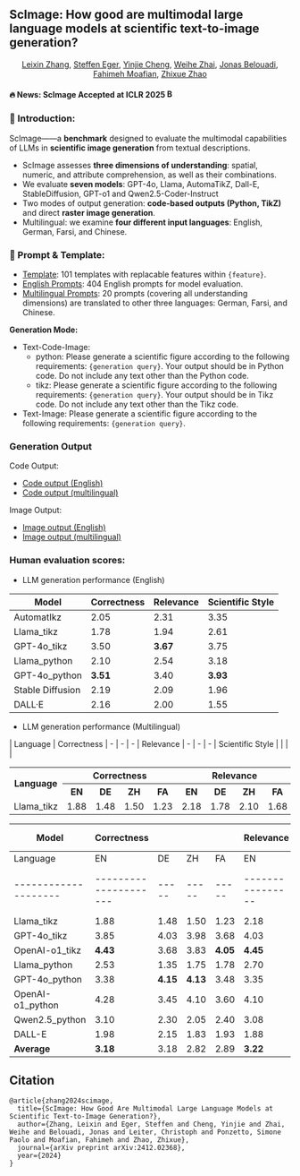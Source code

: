 
## ScImage: How good are multimodal large language models at scientific text-to-image generation?



<div align="center",style="font-family: charter;">
    <a href="https://scholar.google.com/citations?user=dTRy2gUAAAAJ&hl=en" target="_blank">Leixin Zhang</a>,
    <a href="https://scholar.google.com/citations?user=TnuqAW0AAAAJ&hl=en" target="_blank">Steffen Eger</a>,
    <a href="https://openreview.net/profile?id=~Yinjie_Cheng1" target="_blank">Yinjie Cheng</a>,
    <a href="https://scholar.google.com/citations?user=0BU245kAAAAJ&hl=en" target="_blank">Weihe Zhai</a>,
    <a href="https://scholar.google.com/citations?user=ut5IWKwAAAAJ&hl=en" target="_blank">Jonas Belouadi</a>,
    <a href="https://scholar.google.com/citations?user=UxfiZA0AAAAJ&hl=en" target="_blank">Fahimeh Moafian</a>,
    <a href="https://scholar.google.com/citations?user=bwiMxxsAAAAJ&hl=en" target="_blank">Zhixue Zhao</a>
</div>


#### 🔥 News: **ScImage Accepted at ICLR 2025** <a href="https://huggingface.co/datasets/casszhao/ScImage" target="_blank"> <img alt="Benchmark: ScImage" src="https://img.shields.io/badge/%F0%9F%A4%97%20_Benchmark-ScImage-ffc107?color=ffc107&logoColor=white" height="15"/> </a>


    
### 🚀 Introduction: 
ScImage——a **benchmark** designed to evaluate the multimodal capabilities of LLMs in **scientific image generation** from textual descriptions. 
- ScImage assesses **three dimensions of understanding**: spatial, numeric, and attribute comprehension, as well as their combinations.
- We evaluate **seven models**: GPT-4o, Llama, AutomaTikZ, Dall-E, StableDiffusion, GPT-o1 and Qwen2.5-Coder-Instruct
- Two modes of output generation: **code-based outputs (Python, TikZ)** and direct **raster image generation**.
- Multilingual: we examine **four different input languages**: English, German, Farsi, and Chinese.

### 📝 Prompt & Template:
- [Template](template.csv): 101 templates with replacable features within `{feature}`.
- [English Prompts](prompt.csv): 404 English prompts for model evaluation.
- [Multilingual Prompts](multilingual_prompt.csv): 20 prompts (covering all understanding dimensions) are translated to other three languages: German, Farsi, and Chinese.

    
**Generation Mode:**

- Text-Code-Image:
    - python: Please generate a scientific figure according to the following requirements: `{generation query}`. Your output should be in Python code. Do not include any text other than the Python code.
    - tikz: Please generate a scientific figure according to the following requirements: `{generation query}`. Your output should be in Tikz code. Do not include any text other than the Tikz code.
- Text-Image: Please generate a scientific figure according to the following requirements: `{generation query}`.
  
### Generation Output

Code Output: 
- [Code output (English)](https://drive.google.com/drive/folders/17QPqBBCGMW1gL4t63T_3h-G02NrgsyQS?usp=sharing)
- [Code output (multilingual)](https://drive.google.com/drive/folders/1vYaRGRd6XvcT2pjZYQ2w76-b57arPGVZ?usp=sharing)

Image Output: 
- [Image output (English)](https://drive.google.com/drive/folders/1Ruj0XihQylbpORBDLWrRAC8OIb0zLORY?usp=sharing)
- [Image output (multilingual)](https://drive.google.com/drive/folders/1Ke2oL2nmXwpSSwZfh_yifyAof_XYlIGo?usp=sharing)


### Human evaluation scores: 

- LLM generation performance (English)

| Model             | Correctness | Relevance | Scientific Style |
|------------------|-------------|-----------|------------------|
| AutomatIkz        | 2.05        | 2.31      | 3.35             |
| Llama_tikz        | 1.78        | 1.94      | 2.61             |
| GPT-4o_tikz       | 3.50        | **3.67**  | 3.75             |
| Llama_python      | 2.10        | 2.54      | 3.18             |
| GPT-4o_python     | **3.51**    | 3.40      | **3.93**         |
| Stable Diffusion  | 2.19        | 2.09      | 1.96             |
| DALL·E            | 2.16        | 2.00      | 1.55             |

- LLM generation performance (Multilingual)

| Language           |  Correctness  | -  | -  | -  | Relevance | - | - | - | Scientific Style |   |  |  |


<table>
  <tr>
    <th rowspan="2">Language</th>
    <th colspan="4">Correctness</th>
    <th colspan="4">Relevance</th>
    <th colspan="4">Scientific Style</th>
  </tr>
  <tr>
    <th>EN</th><th>DE</th><th>ZH</th><th>FA</th>
    <th>EN</th><th>DE</th><th>ZH</th><th>FA</th>
    <th>EN</th><th>DE</th><th>ZH</th><th>FA</th>
  </tr>
  <tr>
    <td>Llama_tikz</td>
    <td>1.88</td><td>1.48</td><td>1.50</td><td>1.23</td>
    <td>2.18</td><td>1.78</td><td>2.10</td><td>1.68</td>
    <td>2.78</td><td>2.23</td><td>2.80</td><td>2.90</td>
  </tr>
  <!-- Add more rows as needed -->
</table>



| Model             | Correctness ||| | Relevance |||| Scientific Style ||||
|--------------------|---------------------|-----|-----|-----|----------------|-----|-----|-----|------------------------|-----|-----|-----|
| Language           | EN | DE  | ZH  | FA  |EN | DE  | ZH  | FA  | EN | DE  | ZH  | FA  |
|--------------------|---------------------|-----|-----|-----|----------------|-----|-----|-----|------------------------|-----|-----|-----|
| Llama_tikz         | 1.88                | 1.48| 1.50| 1.23| 2.18           | 1.78| 2.10| 1.68| 2.78                   | 2.23| 2.80| 2.90|
| GPT-4o_tikz        | 3.85                | 4.03| 3.98| 3.68| 4.03           | 4.23| 4.60| 3.98| 4.10                   | 4.43| 4.40| 3.98|
| OpenAI-o1_tikz     | **4.43**            | 3.68| 3.83| **4.05**| **4.45**      | 3.80| 4.10| **4.18**| **4.40**               | 3.88| 4.03| **4.05**|
| Llama_python       | 2.53                | 1.35| 1.75| 1.78| 2.70           | 1.53| 2.00| 1.90| 3.20                   | 2.50| 3.10| 3.30|
| GPT-4o_python      | 3.38                | **4.15**| **4.13**| 3.48| 3.35   | 4.18| 4.23| 3.35| 3.88                   | **4.50**| **4.83**| 3.85|
| OpenAI-o1_python   | 4.28                | 3.45| 4.10| 3.60| 4.10           | 3.45| 3.93| 3.60| **4.50**               | 4.08| 4.30| **4.05**|
| Qwen2.5_python     | 3.10                | 2.30| 2.05| 2.40| 3.08           | 2.48| 2.25| 2.53| 3.70                   | 3.43| 3.28| 3.68|
| DALL-E             | 1.98                | 2.15| 1.83| 1.93| 1.88           | 2.03| 2.03| 2.00| 1.40                   | 1.58| 1.53| 1.50|
| **Average**        | **3.18**            | 3.18| 2.82| 2.89| **3.22**       | 2.93| 3.15| 2.90| **3.49**               | 3.33| 3.53| 3.41|


## Citation 
```
@article{zhang2024scimage,
  title={ScImage: How Good Are Multimodal Large Language Models at Scientific Text-to-Image Generation?},
  author={Zhang, Leixin and Eger, Steffen and Cheng, Yinjie and Zhai, Weihe and Belouadi, Jonas and Leiter, Christoph and Ponzetto, Simone Paolo and Moafian, Fahimeh and Zhao, Zhixue},
  journal={arXiv preprint arXiv:2412.02368},
  year={2024}
}
```

